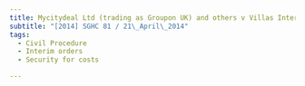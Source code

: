 ```yaml
---
title: Mycitydeal Ltd (trading as Groupon UK) and others v Villas International Property Pte Ltd and 
subtitle: "[2014] SGHC 81 / 21\_April\_2014"
tags:
  - Civil Procedure
  - Interim orders
  - Security for costs

---
```


